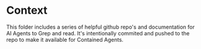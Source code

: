 # Context
This folder includes a series of helpful github repo's and documentation for AI Agents to Grep and read.
It's intentionally commited and pushed to the repo to make it available for Contained Agents.